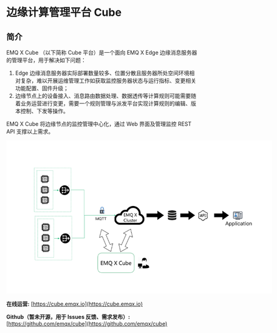 # 边缘计算管理平台 Cube


## 简介

EMQ X Cube （以下简称 Cube 平台）是一个面向 EMQ X Edge 边缘消息服务器的管理平台，用于解决如下问题：

1. Edge 边缘消息服务器实际部署数量较多、位置分散且服务器所处空间环境相对复杂，难以开展运维管理工作如获取监控服务器状态与运行指标、变更相关功能配置、固件升级；
2. 边缘节点上的设备接入、消息路由数据处理、数据透传等计算规则可能需要随着业务运营进行变更，需要一个规则管理与派发平台实现计算规则的编辑、版本控制、下发等操作。

EMQ X Cube 将边缘节点的监控管理中心化，通过 Web 界面及管理监控 REST API 支撑以上需求。

<img src="../_images/image-20190510103306152.png" alt="cube_spec" class="medium-size" style="max-width: 700px"/>




**在线运营:** [https://cube.emqx.io](https://cube.emqx.io)

**Github（暂未开源，用于 Issues 反馈、需求发布）:** [https://github.com/emqx/cube](https://github.com/emqx/cube)






